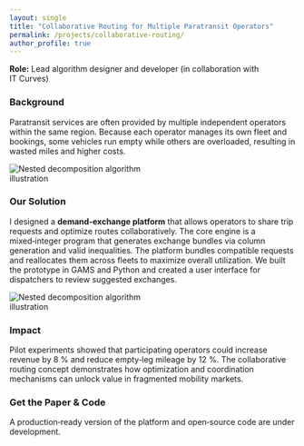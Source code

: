 ```yaml
---
layout: single
title: "Collaborative Routing for Multiple Paratransit Operators"
permalink: /projects/collaborative-routing/
author_profile: true
---
```



**Role:** Lead algorithm designer and developer (in collaboration with IT Curves)

### Background

Paratransit services are often provided by multiple independent operators within the same region.  Because each operator manages its own fleet and bookings, some vehicles run empty while others are overloaded, resulting in wasted miles and higher costs.
<p><img src="{{ site.baseurl }}/assets/img/Efficient_Scheduling_Map_service.png" alt="Nested decomposition algorithm illustration" style="max-width:60%; height:auto;" /></p>

### Our Solution

I designed a **demand‑exchange platform** that allows operators to share trip requests and optimize routes collaboratively.  The core engine is a mixed‑integer program that generates exchange bundles via column generation and valid inequalities.  The platform bundles compatible requests and reallocates them across fleets to maximize overall utilization.  We built the prototype in GAMS and Python and created a user interface for dispatchers to review suggested exchanges.

<p><img src="{{ site.baseurl }}/assets/img/Collaborative_routin_Request exchange mechanism v8.png" alt="Nested decomposition algorithm illustration" style="max-width:60%; height:auto;" /></p>


### Impact

Pilot experiments showed that participating operators could increase revenue by 8 % and reduce empty‑leg mileage by 12 %.  The collaborative routing concept demonstrates how optimization and coordination mechanisms can unlock value in fragmented mobility markets.

### Get the Paper & Code

A production‑ready version of the platform and open‑source code are under development.

